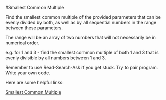#Smallest Common Multiple

Find the smallest common multiple of the provided parameters that can be evenly divided by both, as well as by all sequential numbers in the range between these parameters.

The range will be an array of two numbers that will not necessarily be in numerical order.

e.g. for 1 and 3 - find the smallest common multiple of both 1 and 3 that is evenly divisible by all numbers between 1 and 3.

Remember to use Read-Search-Ask if you get stuck. Try to pair program. Write your own code.

Here are some helpful links:


[Smallest Common Multiple](https://www.mathsisfun.com/least-common-multiple.html)